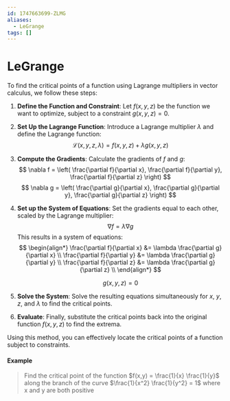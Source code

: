 ```yaml
---
id: 1747663699-ZLMG
aliases:
  - LeGrange
tags: []
---
```


# LeGrange

To find the critical points of a function using Lagrange multipliers in vector calculus, we follow these steps:

1. **Define the Function and Constraint**: Let $f(x, y, z)$ be the function we want to optimize, subject to a constraint $g(x, y, z) = 0$.

2. **Set Up the Lagrange Function**: Introduce a Lagrange multiplier $\lambda$ and define the Lagrange function:
   $$
   \mathcal{L}(x, y, z, \lambda) = f(x, y, z) + \lambda g(x, y, z)
   $$

3. **Compute the Gradients**: Calculate the gradients of $f$ and $g$:
   $$
   \nabla f = \left( \frac{\partial f}{\partial x}, \frac{\partial f}{\partial y}, \frac{\partial f}{\partial z} \right)
   $$
   $$
   \nabla g = \left( \frac{\partial g}{\partial x}, \frac{\partial g}{\partial y}, \frac{\partial g}{\partial z} \right)
   $$

4. **Set up the System of Equations**: Set the gradients equal to each other, scaled by the Lagrange multiplier:
   $$
   \nabla f = \lambda \nabla g
   $$
   This results in a system of equations:
   $$
   \begin{align*}
   \frac{\partial f}{\partial x} &= \lambda \frac{\partial g}{\partial x} \\
   \frac{\partial f}{\partial y} &= \lambda \frac{\partial g}{\partial y} \\
   \frac{\partial f}{\partial z} &= \lambda \frac{\partial g}{\partial z} \\
   \end{align*}
   $$

   $$ g(x, y, z) = 0 $$

5. **Solve the System**: Solve the resulting equations simultaneously for $x$, $y$, $z$, and $\lambda$ to find the critical points.

6. **Evaluate**: Finally, substitute the critical points back into the original function $f(x, y, z)$ to find the extrema.

Using this method, you can effectively locate the critical points of a function subject to constraints.

#### Example 

> Find the critical point of the function $f(x,y) = \frac{1}{x} \frac{1}{y}$ along the branch of the curve $\frac{1}{x^2} \frac{1}{y^2} = 1$ where x and y are both positive
